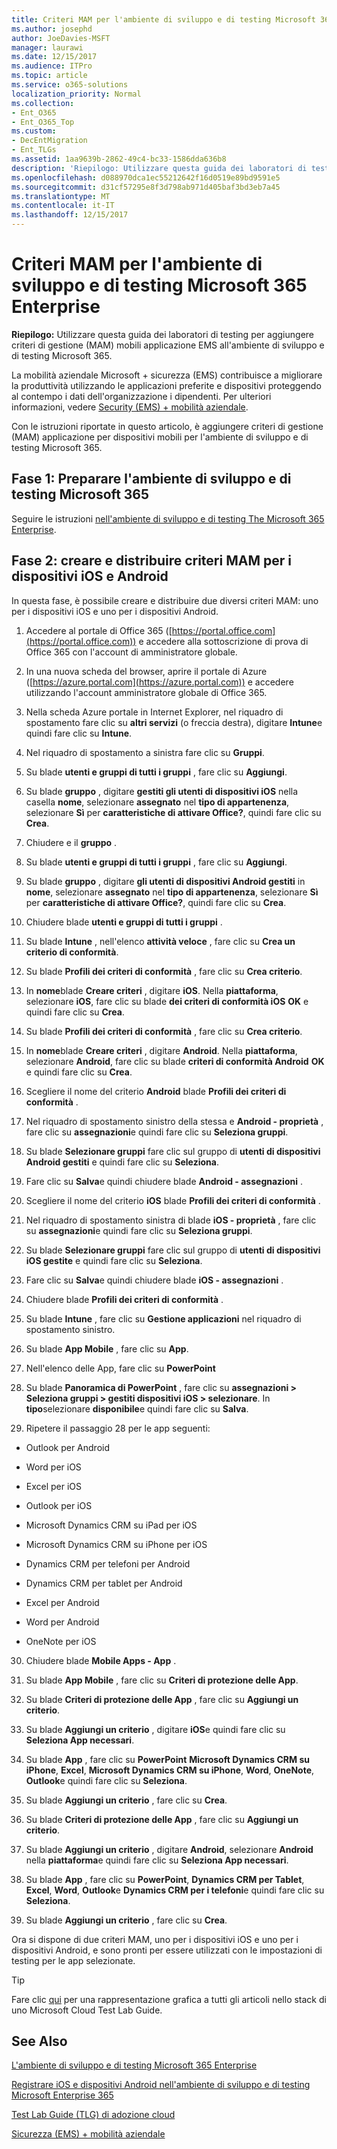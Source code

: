 ```yaml
---
title: Criteri MAM per l'ambiente di sviluppo e di testing Microsoft 365 Enterprise
ms.author: josephd
author: JoeDavies-MSFT
manager: laurawi
ms.date: 12/15/2017
ms.audience: ITPro
ms.topic: article
ms.service: o365-solutions
localization_priority: Normal
ms.collection:
- Ent_O365
- Ent_O365_Top
ms.custom:
- DecEntMigration
- Ent_TLGs
ms.assetid: 1aa9639b-2862-49c4-bc33-1586dda636b8
description: 'Riepilogo: Utilizzare questa guida dei laboratori di testing per aggiungere criteri di gestione (MAM) mobili applicazione EMS all''ambiente di sviluppo e di testing Microsoft 365.'
ms.openlocfilehash: d088970dca1ec55212642f16d0519e89bd9591e5
ms.sourcegitcommit: d31cf57295e8f3d798ab971d405baf3bd3eb7a45
ms.translationtype: MT
ms.contentlocale: it-IT
ms.lasthandoff: 12/15/2017
---
```

# <a name="mam-policies-for-your-microsoft-365-enterprise-devtest-environment"></a>Criteri MAM per l'ambiente di sviluppo e di testing Microsoft 365 Enterprise

 **Riepilogo:** Utilizzare questa guida dei laboratori di testing per aggiungere criteri di gestione (MAM) mobili applicazione EMS all'ambiente di sviluppo e di testing Microsoft 365.
  
La mobilità aziendale Microsoft + sicurezza (EMS) contribuisce a migliorare la produttività utilizzando le applicazioni preferite e dispositivi proteggendo al contempo i dati dell'organizzazione i dipendenti. Per ulteriori informazioni, vedere [Security (EMS) + mobilità aziendale](https://www.microsoft.com/cloud-platform/enterprise-mobility-security).
  
Con le istruzioni riportate in questo articolo, è aggiungere criteri di gestione (MAM) applicazione per dispositivi mobili per l'ambiente di sviluppo e di testing Microsoft 365.
  
## <a name="phase-1-build-out-your-microsoft-365-devtest-environment"></a>Fase 1: Preparare l'ambiente di sviluppo e di testing Microsoft 365

Seguire le istruzioni [nell'ambiente di sviluppo e di testing The Microsoft 365 Enterprise](the-microsoft-365-enterprise-dev-test-environment.md).
  
## <a name="phase-2-create-and-deploy-mam-policies-for-ios-and-android-devices"></a>Fase 2: creare e distribuire criteri MAM per i dispositivi iOS e Android

In questa fase, è possibile creare e distribuire due diversi criteri MAM: uno per i dispositivi iOS e uno per i dispositivi Android.
  
1. Accedere al portale di Office 365 ([https://portal.office.com](https://portal.office.com)) e accedere alla sottoscrizione di prova di Office 365 con l'account di amministratore globale.
    
2. In una nuova scheda del browser, aprire il portale di Azure ([https://azure.portal.com](https://azure.portal.com)) e accedere utilizzando l'account amministratore globale di Office 365.
    
3. Nella scheda Azure portale in Internet Explorer, nel riquadro di spostamento fare clic su **altri servizi** (o freccia destra), digitare **Intune**e quindi fare clic su **Intune**.
    
4. Nel riquadro di spostamento a sinistra fare clic su **Gruppi**.
    
5. Su blade **utenti e gruppi di tutti i gruppi** , fare clic su **Aggiungi**.
    
6. Su blade **gruppo** , digitare **gestiti gli utenti di dispositivi iOS** nella casella **nome**, selezionare **assegnato** nel **tipo di appartenenza**, selezionare **Sì** per **caratteristiche di attivare Office?**, quindi fare clic su **Crea**. 
    
7. Chiudere e il **gruppo** .
    
8. Su blade **utenti e gruppi di tutti i gruppi** , fare clic su **Aggiungi**.
    
9. Su blade **gruppo** , digitare **gli utenti di dispositivi Android gestiti** in **nome**, selezionare **assegnato** nel **tipo di appartenenza**, selezionare **Sì** per **caratteristiche di attivare Office?**, quindi fare clic su **Crea**.
    
10. Chiudere blade **utenti e gruppi di tutti i gruppi** .
    
11. Su blade **Intune** , nell'elenco **attività veloce** , fare clic su **Crea un criterio di conformità**.
    
12. Su blade **Profili dei criteri di conformità** , fare clic su **Crea criterio**.
    
13. In **nome**blade **Creare criteri** , digitare **iOS**. Nella **piattaforma**, selezionare **iOS**, fare clic su blade **dei criteri di conformità iOS** **OK** e quindi fare clic su **Crea**.
    
14. Su blade **Profili dei criteri di conformità** , fare clic su **Crea criterio**.
    
15. In **nome**blade **Creare criteri** , digitare **Android**. Nella **piattaforma**, selezionare **Android**, fare clic su blade **criteri di conformità Android** **OK** e quindi fare clic su **Crea**.
    
16. Scegliere il nome del criterio **Android** blade **Profili dei criteri di conformità** .
    
17. Nel riquadro di spostamento sinistro della stessa e **Android - proprietà** , fare clic su **assegnazioni**e quindi fare clic su **Seleziona gruppi**.
    
18. Su blade **Selezionare gruppi** fare clic sul gruppo di **utenti di dispositivi Android gestiti** e quindi fare clic su **Seleziona**.
    
19. Fare clic su **Salva**e quindi chiudere blade **Android - assegnazioni** .
    
20. Scegliere il nome del criterio **iOS** blade **Profili dei criteri di conformità** .
    
21. Nel riquadro di spostamento sinistra di blade **iOS - proprietà** , fare clic su **assegnazioni**e quindi fare clic su **Seleziona gruppi**.
    
22. Su blade **Selezionare gruppi** fare clic sul gruppo di **utenti di dispositivi iOS gestite** e quindi fare clic su **Seleziona**.
    
23. Fare clic su **Salva**e quindi chiudere blade **iOS - assegnazioni** .
    
24. Chiudere blade **Profili dei criteri di conformità** .
    
25. Su blade **Intune** , fare clic su **Gestione applicazioni** nel riquadro di spostamento sinistro.
    
26. Su blade **App Mobile** , fare clic su **App**.
    
27. Nell'elenco delle App, fare clic su **PowerPoint** 
    
28. Su blade **Panoramica di PowerPoint** , fare clic su **assegnazioni > Seleziona gruppi > gestiti dispositivi iOS > selezionare**. In **tipo**selezionare **disponibile**e quindi fare clic su **Salva**.
    
29. Ripetere il passaggio 28 per le app seguenti:
    
  - Outlook per Android
    
  - Word per iOS
    
  - Excel per iOS
    
  - Outlook per iOS
    
  - Microsoft Dynamics CRM su iPad per iOS
    
  - Microsoft Dynamics CRM su iPhone per iOS
    
  - Dynamics CRM per telefoni per Android
    
  - Dynamics CRM per tablet per Android
    
  - Excel per Android
    
  - Word per Android
    
  - OneNote per iOS
    
30. Chiudere blade **Mobile Apps - App** .
    
31. Su blade **App Mobile** , fare clic su **Criteri di protezione delle App**.
    
32. Su blade **Criteri di protezione delle App** , fare clic su **Aggiungi un criterio**.
    
33. Su blade **Aggiungi un criterio** , digitare **iOS**e quindi fare clic su **Seleziona App necessari**.
    
34. Su blade **App** , fare clic su **PowerPoint** **Microsoft Dynamics CRM su iPhone**, **Excel**, **Microsoft Dynamics CRM su iPhone**, **Word**, **OneNote**, **Outlook**e quindi fare clic su **Seleziona**.
    
35. Su blade **Aggiungi un criterio** , fare clic su **Crea**.
    
36. Su blade **Criteri di protezione delle App** , fare clic su **Aggiungi un criterio**.
    
37. Su blade **Aggiungi un criterio** , digitare **Android**, selezionare **Android** nella **piattaforma**e quindi fare clic su **Seleziona App necessari**.
    
38. Su blade **App** , fare clic su **PowerPoint**, **Dynamics CRM per Tablet**, **Excel**, **Word**, **Outlook**e **Dynamics CRM per i telefoni**e quindi fare clic su **Seleziona**.
    
39. Su blade **Aggiungi un criterio** , fare clic su **Crea**.
    
Ora si dispone di due criteri MAM, uno per i dispositivi iOS e uno per i dispositivi Android, e sono pronti per essere utilizzati con le impostazioni di testing per le app selezionate.
  
> [!TIP]
> Fare clic [qui](http://aka.ms/catlgstack) per una rappresentazione grafica a tutti gli articoli nello stack di uno Microsoft Cloud Test Lab Guide.
  
## <a name="see-also"></a>See Also

[L'ambiente di sviluppo e di testing Microsoft 365 Enterprise](the-microsoft-365-enterprise-dev-test-environment.md)
  
[Registrare iOS e dispositivi Android nell'ambiente di sviluppo e di testing Microsoft Enterprise 365](enroll-ios-and-android-devices-in-your-microsoft-enterprise-365-dev-test-environ.md)
  
[Test Lab Guide (TLG) di adozione cloud](cloud-adoption-test-lab-guides-tlgs.md)

[Sicurezza (EMS) + mobilità aziendale](https://www.microsoft.com/cloud-platform/enterprise-mobility-security)


